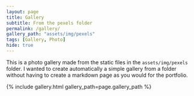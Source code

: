 ```yaml
---
layout: page
title: Gallery
subtitle: From the pexels folder
permalink: /gallery/
gallery_path: "assets/img/pexels"
tags: [Gallery, Photo]
hide: true 
---
```


This is a photo gallery made from the static files in the `assets/img/pexels` folder. 
I wanted to create automatically a simple gallery from a folder without having to create a markdown page as you would for the portfolio.


{% include gallery.html gallery_path=page.gallery_path %}